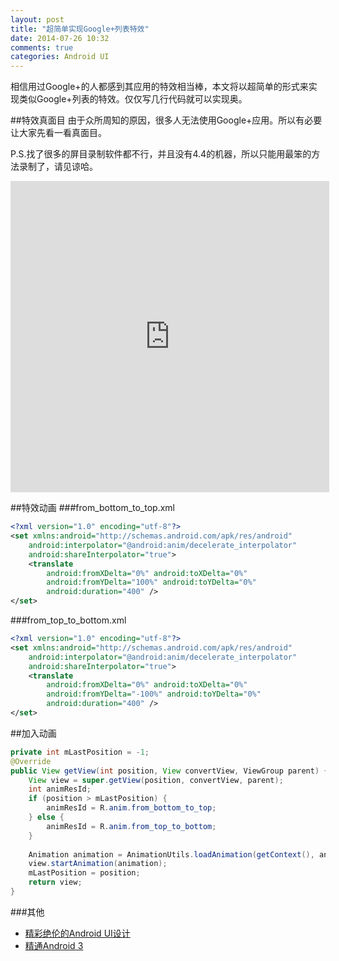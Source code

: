 ```yaml
---
layout: post
title: "超简单实现Google+列表特效"
date: 2014-07-26 10:32
comments: true
categories: Android UI
---
```

相信用过Google+的人都感到其应用的特效相当棒，本文将以超简单的形式来实现类似Google+列表的特效。仅仅写几行代码就可以实现奥。

##特效真面目
由于众所周知的原因，很多人无法使用Google+应用。所以有必要让大家先看一看真面目。
<!--more-->
P.S.找了很多的屏目录制软件都不行，并且没有4.4的机器，所以只能用最笨的方法录制了，请见谅哈。
<iframe height=498 width=510 src="http://player.youku.com/embed/XNzQ2MzAzNjIw" frameborder=0 allowfullscreen></iframe>

##特效动画
###from_bottom_to_top.xml
```xml
<?xml version="1.0" encoding="utf-8"?>
<set xmlns:android="http://schemas.android.com/apk/res/android"
    android:interpolator="@android:anim/decelerate_interpolator"
    android:shareInterpolator="true">
    <translate
        android:fromXDelta="0%" android:toXDelta="0%"
        android:fromYDelta="100%" android:toYDelta="0%"
        android:duration="400" />
</set>
```

###from_top_to_bottom.xml
```xml
<?xml version="1.0" encoding="utf-8"?>
<set xmlns:android="http://schemas.android.com/apk/res/android"
    android:interpolator="@android:anim/decelerate_interpolator"
    android:shareInterpolator="true">
    <translate
        android:fromXDelta="0%" android:toXDelta="0%"
        android:fromYDelta="-100%" android:toYDelta="0%"
        android:duration="400" />
</set>

```

##加入动画
```java
private int mLastPosition = -1;
@Override
public View getView(int position, View convertView, ViewGroup parent) {
	View view = super.getView(position, convertView, parent);
	int animResId;
	if (position > mLastPosition) {
		animResId = R.anim.from_bottom_to_top;
	} else {
		animResId = R.anim.from_top_to_bottom;
	}
			
	Animation animation = AnimationUtils.loadAnimation(getContext(), animResId);
	view.startAnimation(animation);
	mLastPosition = position;
	return view;
}
```

  
###其他
  * <a href="http://www.amazon.cn/gp/product/B00FQEDTA8/ref=as_li_tf_tl?ie=UTF8&camp=536&creative=3200&creativeASIN=B00FQEDTA8&linkCode=as2&tag=droidyue-23">精彩绝伦的Android UI设计</a><img src="http://ir-cn.amazon-adsystem.com/e/ir?t=droidyue-23&l=as2&o=28&a=B00FQEDTA8" width="1" height="1" border="0" alt="" style="border:none !important; margin:0px !important;" />
  * <a href="http://www.amazon.cn/gp/product/B0065DAGZK/ref=as_li_tf_tl?ie=UTF8&camp=536&creative=3200&creativeASIN=B0065DAGZK&linkCode=as2&tag=droidyue-23">精通Android 3</a><img src="http://ir-cn.amazon-adsystem.com/e/ir?t=droidyue-23&l=as2&o=28&a=B0065DAGZK" width="1" height="1" border="0" alt="" style="border:none !important; margin:0px !important;" />

